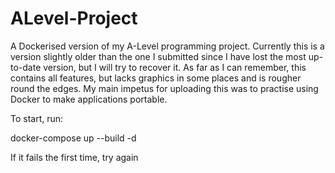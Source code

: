 # ALevel-Project

A Dockerised version of my A-Level programming project. Currently this is a version slightly older
than the one I submitted since I have lost the most up-to-date version, but I will try to recover
it. As far as I can remember, this contains all features, but lacks graphics in some places and is
rougher round the edges. My main impetus for uploading this was to practise using Docker to make
applications portable.

To start, run:

docker-compose up --build -d

If it fails the first time, try again

